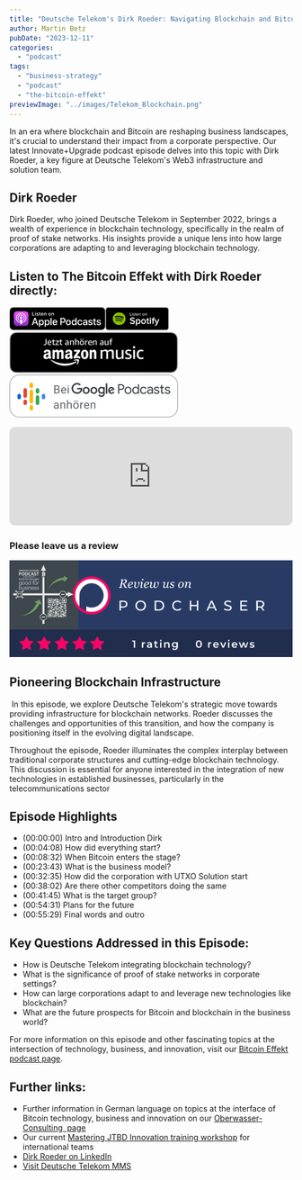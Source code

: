 ```yaml
---
title: "Deutsche Telekom's Dirk Roeder: Navigating Blockchain and Bitcoin in the Corporate World"
author: Martin Betz
pubDate: "2023-12-11"
categories:
  - "podcast"
tags:
  - "business-strategy"
  - "podcast"
  - "the-bitcoin-effekt"
previewImage: "../images/Telekom_Blockchain.png"
---
```


In an era where blockchain and Bitcoin are reshaping business landscapes, it's crucial to understand their impact from a corporate perspective. Our latest Innovate+Upgrade podcast episode delves into this topic with Dirk Roeder, a key figure at Deutsche Telekom's Web3 infrastructure and solution team.

## Dirk Roeder

Dirk Roeder, who joined Deutsche Telekom in September 2022, brings a wealth of experience in blockchain technology, specifically in the realm of proof of stake networks. His insights provide a unique lens into how large corporations are adapting to and leveraging blockchain technology.

## Listen to The Bitcoin Effekt with Dirk Roeder directly:

[![](../images/listen-on-apple-podcast.png)](https://https://podcasts.apple.com/us/podcast/e207-deutsche-telekom-goes-lightning-with-dirk-r%C3%B6der/id1718939630?i=1000636925173&itsct=podcast_box&itscg=30200&ls=1)[![](../images/listen-on-spotify.png)](https://open.spotify.com/episode/2uDl9T6gPppifpTrCLEbFF?si=a3c3adf4edc14bb3)[![](../images/ListenOn_AmazonMusic_button_Black_RGB_5X_DE-300x73.png)](https://music.amazon.de/podcasts/56f81b63-2dcd-438f-808c-f0e287d637a4/episodes/d88241d4-546c-4cc7-8d1e-fcc1a6e9d21e/the-bitcoin-effekt---your-business-podcast-e207---deutsche-telekom-goes-lightning-with-dirk-r%C3%B6der---how-to-orange-pill-an-enterprise)[![jobs to be done podcast](../images/DE_Google_Podcasts_Badge_8x-300x76.png)](https://podcasts.google.com/feed/aHR0cHM6Ly9hbmNob3IuZm0vcy9jNmExMzVhOC9wb2RjYXN0L3Jzcw/episode/ODk2ODllYzktYzZlZS00ZTU1LTk3YmMtYjEzOTRhZTAyYzJh?sa=X&ved=0CAgQuIEEahcKEwjQ0rHZ1_uCAxUAAAAAHQAAAAAQCg)

<iframe id="embedPlayer" style="width: 100%; max-width: 660px; overflow: hidden; border-radius: 10px; transform: translateZ(0px); animation: 2s 6 loading-indicator; background-color: #e4e4e4;" src="https://embed.podcasts.apple.com/us/podcast/e207-deutsche-telekom-goes-lightning-with-dirk-r%C3%B6der/id1718939630?i=1000636925173&amp;itsct=podcast_box_player&amp;itscg=30200&amp;ls=1&amp;theme=auto" height="175px" frameborder="0" sandbox="allow-forms allow-popups allow-same-origin allow-scripts allow-top-navigation-by-user-activation"></iframe>



### Please leave us a review


[![Podchaser - Innovate+Upgrade](../images/TCASP632678.png)](https://www.podchaser.com/podcasts/the-bitcoin-effekt-your-busine-4968955/reviews)

## Pioneering Blockchain Infrastructure

 In this episode, we explore Deutsche Telekom's strategic move towards providing infrastructure for blockchain networks. Roeder discusses the challenges and opportunities of this transition, and how the company is positioning itself in the evolving digital landscape.

Throughout the episode, Roeder illuminates the complex interplay between traditional corporate structures and cutting-edge blockchain technology. This discussion is essential for anyone interested in the integration of new technologies in established businesses, particularly in the telecommunications sector

## Episode Highlights

- (00:00:00) Intro and Introduction Dirk
- (00:04:08) How did everything start?
- (00:08:32) When Bitcoin enters the stage?
- (00:23:43) What is the business model?
- (00:32:35) How did the corporation with UTXO Solution start
- (00:38:02) Are there other competitors doing the same
- (00:41:45) What is the target group?
- (00:54:31) Plans for the future
- (00:55:29) Final words and outro

## Key Questions Addressed in this Episode:

- How is Deutsche Telekom integrating blockchain technology?
- What is the significance of proof of stake networks in corporate settings?
- How can large corporations adapt to and leverage new technologies like blockchain?
- What are the future prospects for Bitcoin and blockchain in the business world?

For more information on this episode and other fascinating topics at the intersection of technology, business, and innovation, visit our [Bitcoin Effekt podcast page](https://utxo.solutions/podcast/).

## Further links:

- Further information in German language on topics at the interface of Bitcoin technology, business and innovation on our [Oberwasser-Consulting  page](https://oberwasser-consulting.de/tag/bitcoin/)
- Our current [Mastering JTBD Innovation training workshop](https://utxo.solutions/services/mastering-jobs-to-be-done-online-workshop/) for international teams
- [Dirk Roeder on LinkedIn](https://www.linkedin.com/in/droeder72/)
- [Visit Deutsche Telekom MMS](https://www.telekom-mms.com/)
